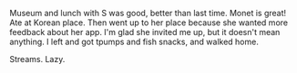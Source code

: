 Museum and lunch with S was good, better than last time. Monet is great! Ate at Korean place. Then went up to her place because she wanted more feedback about her app. I'm glad she invited me up, but it doesn't mean anything. I left and got tpumps and fish snacks, and walked home.

Streams. Lazy.
